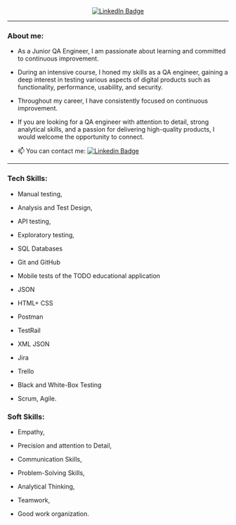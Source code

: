 <!--
**EwaRRPoland/EwaRRPoland** is a ✨ _special_ ✨ repository because its `README.md` (this file) appears on your GitHub profile.

Here are some ideas to get you started:

- 🔭 I’m currently working on ...
- 🌱 I’m currently learning ...
- 👯 I’m looking to collaborate on ...
- 🤔 I’m looking for help with ...
- 💬 Ask me about ...
- 📫 How to reach me: ...
- 😄 Pronouns: ...
- ⚡ Fun fact: ...
-->
<div id="header" align="center">
  <a href="www.linkedin.com/in/ewa-rostecka-rzońca">
    <img src="https://img.shields.io/badge/LinkedIn-blue?style=for-the-badge&logo=linkedin&logoColor=white" alt="LinkedIn Badge"/>
  </a>
</div>

---

### About me:

- As a Junior QA Engineer, I am passionate about learning and committed to continuous improvement.
- During an intensive course, I honed my skills as a QA engineer, gaining a deep interest in testing various aspects of digital products such as functionality, performance, usability, and security.
- Throughout my career, I have consistently focused on continuous improvement.
- If you are looking for a QA engineer with attention to detail, strong analytical skills, and a passion for delivering high-quality products, I would welcome the opportunity to connect.

- :mailbox: You can contact me: [![Linkedin Badge](https://img.shields.io/badge/LinkedIn-blue?style=for-the-badge&logo=linkedin&logoColor=white)](www.linkedin.com/in/ewa-rostecka-rzońc)

---

### Tech Skills:

- Manual testing,

- Analysis and Test Design,

- API testing,

- Exploratory testing,

- SQL Databases

- Git and GitHub

- Mobile tests of the TODO educational application

- JSON

- HTML+ CSS

- Postman

- TestRail

- XML JSON
 
- Jira

- Trello

- Black and White-Box Testing

- Scrum, Agile.

### Soft Skills:

- Empathy,
 
- Precision and attention to Detail,
 
- Communication Skills,
 
- Problem-Solving Skills,
 
- Analytical Thinking,
 
- Teamwork,
 
- Good work organization.
